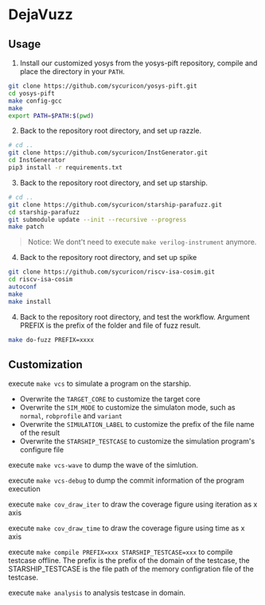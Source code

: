 # DejaVuzz

## Usage

1. Install our customized yosys from the yosys-pift repository, compile and place the directory in your `PATH`.

```bash
git clone https://github.com/sycuricon/yosys-pift.git
cd yosys-pift
make config-gcc
make
export PATH=$PATH:$(pwd)
```

2. Back to the repository root directory, and set up razzle.

```bash
# cd ..
git clone https://github.com/sycuricon/InstGenerator.git
cd InstGenerator
pip3 install -r requirements.txt
```

3. Back to the repository root directory, and set up starship.

```bash
# cd ..
git clone https://github.com/sycuricon/starship-parafuzz.git
cd starship-parafuzz
git submodule update --init --recursive --progress
make patch
```

> Notice: We dont't need to execute `make verilog-instrument` anymore.

4. Back to the repository root directory, and set up spike

```bash
git clone https://github.com/sycuricon/riscv-isa-cosim.git
cd riscv-isa-cosim
autoconf
make
make install
```

4. Back to the repository root directory, and test the workflow. Argument PREFIX is the prefix of the folder and file of fuzz result.

```bash
make do-fuzz PREFIX=xxxx
```

## Customization

execute `make vcs` to simulate a program on the starship.
- Overwrite the `TARGET_CORE` to customize the target core
- Overwrite the `SIM_MODE` to customize the simulaton mode, such as `normal`, `robprofile` and `variant`
- Overwrite the `SIMULATION_LABEL` to customize the prefix of the file name of the result
- Overwrite the `STARSHIP_TESTCASE` to customize the simulation program's configure file

execute `make vcs-wave` to dump the wave of the simlution.

execute `make vcs-debug` to dump the commit information of the program execution

execute `make cov_draw_iter` to draw the coverage figure using iteration as x axis

execute `make cov_draw_time` to draw the coverage figure using time as x axis

execute `make compile PREFIX=xxx STARSHIP_TESTCASE=xxx` to compile testcase offline.
The prefix is the prefix of the domain of the testcase, 
the STARSHIP_TESTCASE is the file path of the memory configration file of the testcase.

execute `make analysis` to analysis testcase in domain.
